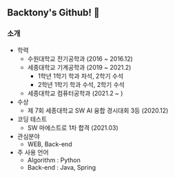 ## Backtony's Github! 👋

### 소개
+ 학력
  - 수원대학교 전기공학과 (2016 ~ 2016.12)
  - 세종대학교 기계공학과 (2019 ~ 2021.2)
    - 1학년 1학기 학과 차석, 2학기 수석
    - 2학년 1학기 학과 수석, 2학기 수석    
  - 세종대학교 컴퓨터공학과 (2021.2 ~ )
+ 수상  
  - 제 7회 세종대학교 SW AI 융합 경시대회 3등 (2020.12)
+ 코딩 테스트
  - SW 마에스트로 1차 합격 (2021.03)
+ 관심분야
  - WEB, Back-end
+ 주 사용 언어
  - Algorithm : Python
  - Back-end : Java, Spring
  
